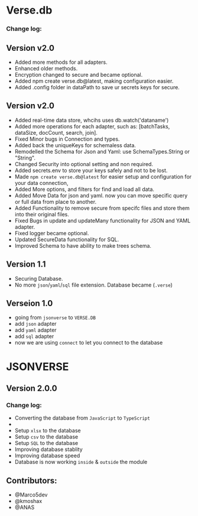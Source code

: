 # Verse.db

### Change log:

## Version v2.0

- Added more methods for all adapters.
- Enhanced older methods.
- Encryption changed to secure and became optional.
- Added npm create verse.db@latest, making configuration easier.
- Added .config folder in dataPath to save ur secrets keys for secure.

## Version v2.0

- Added real-time data store, whcihs uses db.watch('dataname')
- Added more operations for each adapter, such as: [batchTasks, dataSize, docCount, search, join].
- Fixed Minor bugs in Connection and types.
- Added back the uniqueKeys for schemaless data.
- Remodelled the Schema for Json and Yaml: use SchemaTypes.String or "String".
- Changed Security into optional setting  and non required.
- Added secrets.env to store your keys safely and not to be lost.
- Made `npm create verse.db@latest` for easier setup and configuration for your data connection,
- Added More options, and filters for find and load all data.
- Added Move Data for json and yaml. now you can move specific query or full data from place to another.
- Added Functionality to remove secure from specifc files and store them into their original files.
- Fixed Bugs in update and updateMany functionality for JSON and YAML adapter.
- Fixed logger became optional.
- Updated SecureData functionality for SQL.
- Improved Schema to have ability to make trees schema.

## Version 1.1

- Securing Database.
- No more `json`/`yaml`/`sql` file extension. Database became (`.verse`)

## Verseion 1.0

- going from `jsonverse` to `VERSE.DB`
- add `json` adapter
- add `yaml` adapter
- add `sql` adapter
- now we are using `connect` to let you connect to the database

# JSONVERSE
## Version 2.0.0

### Change log:

- Converting the database from `JavaScript` to `TypeScript`
- 
- Setup `xlsx` to the database
- Setup `csv` to the database
- Setup `SQL` to the database
- Improving database stablity
- Improving database speed
- Database is now working `inside` & `outside` the module

## Contributors:

- @Marco5dev
- @kmoshax
- @ANAS
